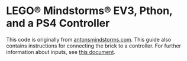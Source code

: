 # LEGO® Mindstorms® EV3, Pthon, and a PS4 Controller
This code is originally from [antonsmindstorms.com](https://www.antonsmindstorms.com/2020/02/14/how-to-connect-a-ps4-dualshock-4-controller-to-your-mindstorms-ev3-brick-with-bluetooth/).
This guide also contains instructions for connecting the brick to a controller.
For further information about inputs, see [this document](https://github.com/codeadamca/ev3-python-ps4#lego-mindstorms-ev3-pthon-and-a-ps4-controller).
